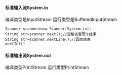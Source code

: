 #### 标准输入流System.in
编译类型是InputStream
运行类型是BufferedInputStream
```
Scanner scanner=new Scanner(System.in);
String str=scanner.next();//空格或者回车结束
String str=scanner.nextLine();//回车结束
nextInt()
```

#### 标准输出流System.out
编译类型PrintStream
运行类型PrintStream






























































